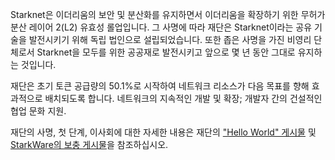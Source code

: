 Starknet은 이더리움의 보안 및 분산화를 유지하면서 이더리움을 확장하기 위한 무허가 분산 레이어 2(L2) 유효성 롤업입니다. 그 사명에 따라 재단은 Starknet이라는 공유 기술을 발전시키기 위해 독립 법인으로 설립되었습니다. 또한 좁은 사명을 가진 비영리 단체로서 Starknet을 모두를 위한 공공재로 발전시키고 앞으로 몇 년 동안 그대로 유지하는 것입니다.

재단은 초기 토큰 공급량의 50.1%로 시작하여 네트워크 리소스가 다음 목표를 향해 효과적으로 배치되도록 합니다. 네트워크의 지속적인 개발 및 확장; 개발자 간의 건설적인 협업 문화 지원.

재단의 사명, 첫 단계, 이사회에 대한 자세한 내용은 재단의 ["Hello World" 게시물](https://medium.com/@StarkNet_Foundation/welcome-to-the-world-starknet-foundation-7bd55d5dbc59) 및 [StarkWare의 보충 게시물](https://medium.com/starkware/introducing-the-starknet-foundation-bd4b4379fbb)을 참조하십시오.
